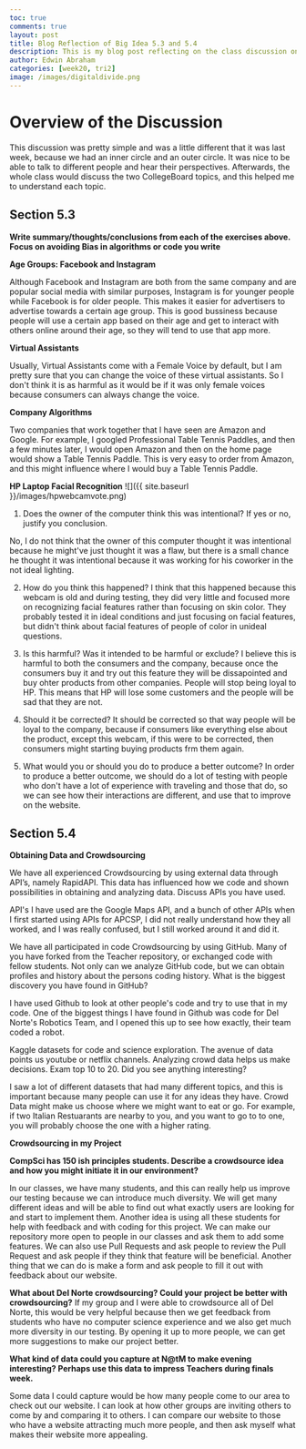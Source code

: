 ```yaml
---
toc: true
comments: true
layout: post
title: Blog Reflection of Big Idea 5.3 and 5.4
description: This is my blog post reflecting on the class discussion on Computing Bias and Crowdsourcing
author: Edwin Abraham
categories: [week20, tri2]
image: /images/digitaldivide.png
---
```


# Overview of the Discussion
This discussion was pretty simple and was a little different that it was last week, because we had an inner circle and an outer circle. It was nice to be able to talk to different people and hear their perspectives. Afterwards, the whole class would discuss the two CollegeBoard topics, and this helped me to understand each topic.

## Section 5.3
**Write summary/thoughts/conclusions from each of the exercises above. Focus on avoiding Bias in algorithms or code you write**

**Age Groups: Facebook and Instagram**

Although Facebook and Instagram are both from the same company and are popular social media with similar purposes, Instagram is for younger people while Facebook is for older people. This makes it easier for advertisers to advertise towards a certain age group. This is good bussiness because people will use a certain app based on their age and get to interact with others online around their age, so they will tend to use that app more.

**Virtual Assistants**

Usually, Virtual Assistants come with a Female Voice by default, but I am pretty sure that you can change the voice of these virtual assistants. So I don't think it is as harmful as it would be if it was only female voices because consumers can always change the voice.

**Company Algorithms**

Two companies that work together that I have seen are Amazon and Google. For example, I googled Professional Table Tennis Paddles, and then a few minutes later, I would open Amazon and then on the home page would show a Table Tennis Paddle. This is very easy to order from Amazon, and this might influence where I would buy a Table Tennis Paddle.

**HP Laptop Facial Recognition**
![]({{ site.baseurl }}/images/hpwebcamvote.png)

1. Does the owner of the computer think this was intentional? If yes or no, justify you conclusion.

No, I do not think that the owner of this computer thought it was intentional because he might've just thought it was a flaw, but there is a small chance he thought it was intentional because it was working for his coworker in the not ideal lighting.

2. How do you think this happened?
I think that this happened because this webcam is old and during testing, they did very little and focused more on recognizing facial features rather than focusing on skin color. They probably tested it in ideal conditions and just focusing on facial features, but didn't think about facial features of people of color in unideal questions.

3. Is this harmful? Was it intended to be harmful or exclude?
I believe this is harmful to both the consumers and the company, because once the consumers buy it and try out this feature they will be dissapointed and buy ohter products from other companies. People will stop being loyal to HP. This means that HP will lose some customers and the people will be sad that they are not.

3. Should it be corrected?
It should be corrected so that way people will be loyal to the company, because if consumers like everything else about the product, except this webcam, if this were to be corrected, then consumers might starting buying products frm them again.

4. What would you or should you do to produce a better outcome?
In order to produce a better outcome, we should do a lot of testing with people who don't have a lot of experience with traveling and those that do, so we can see how their interactions are different, and use that to improve on the website.

## Section 5.4
**Obtaining Data and Crowdsourcing**

We have all experienced Crowdsourcing by using external data through API’s, namely RapidAPI. This data has influenced how we code and shown possibilities in obtaining and analyzing data. Discuss APIs you have used.

API's I have used are the Google Maps API, and a bunch of other APIs when I first started using APIs for APCSP, I did not really understand how they all worked, and I was really confused, but I still worked around it and did it.

We have all participated in code Crowdsourcing by using GitHub. Many of you have forked from the Teacher repository, or exchanged code with fellow students. Not only can we analyze GitHub code, but we can obtain profiles and history about the persons coding history. What is the biggest discovery you have found in GitHub?

I have used Github to look at other people's code and try to use that in my code. One of the biggest things I have found in Github was code for Del Norte's Robotics Team, and I opened this up to see how exactly, their team coded a robot.

Kaggle datasets for code and science exploration. The avenue of data points us youtube or netflix channels. Analyzing crowd data helps us make decisions. Exam top 10 to 20. Did you see anything interesting?

I saw a lot of different datasets that had many different topics, and this is important because many people can use it for any ideas they have. Crowd Data might make us choose where we might want to eat or go. For example, if two Italian Restuarants are nearby to you, and you want to go to to one, you will probably choose the one with a higher rating.

**Crowdsourcing in my Project**

**CompSci has 150 ish principles students. Describe a crowdsource idea and how you might initiate it in our environment?**

In our classes, we have many students, and this can really help us improve our testing because we can introduce much diversity. We will get many different ideas and will be able to find out what exactly users are looking for and start to implement them. Another idea is using all these students for help with feedback and with coding for this project. We can make our repository more open to people in our classes and ask them to add some features. We can also use Pull Requests and ask people to review the Pull Request and ask people if they think that feature will be beneficial. Another thing that we can do is make a form and ask people to fill it out with feedback about our website.

**What about Del Norte crowdsourcing? Could your project be better with crowdsourcing?**
If my group and I were able to crowdsource all of Del Norte, this would be very helpful because then we get feedback from students who have no computer science experience and we also get much more diversity in our testing. By opening it up to more people, we can get more suggestions to make our project better.

**What kind of data could you capture at N@tM to make evening interesting? Perhaps use this data to impress Teachers during finals week.**

Some data I could capture would be how many people come to our area to check out our website. I can look at how other groups are inviting others to come by and comparing it to others. I can compare our website to those who have a website attracting much more people, and then ask myself what makes their website more appealing.